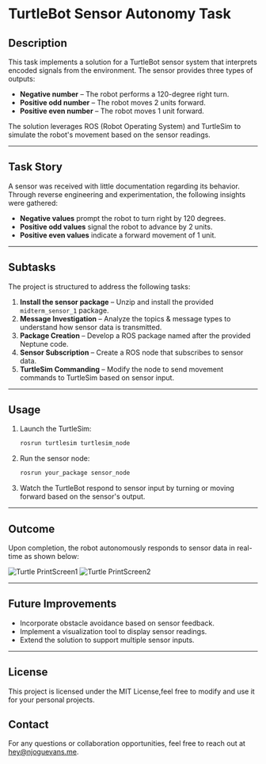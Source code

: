 # TurtleBot Sensor Autonomy Task

## Description
This task implements a solution for a TurtleBot sensor system that interprets encoded signals from the environment. The sensor provides three types of outputs:
- **Negative number** – The robot performs a 120-degree right turn.
- **Positive odd number** – The robot moves 2 units forward.
- **Positive even number** – The robot moves 1 unit forward.

The solution leverages ROS (Robot Operating System) and TurtleSim to simulate the robot's movement based on the sensor readings.

---

## Task Story
A sensor was received with little documentation regarding its behavior. Through reverse engineering and experimentation, the following insights were gathered:
- **Negative values** prompt the robot to turn right by 120 degrees.
- **Positive odd values** signal the robot to advance by 2 units.
- **Positive even values** indicate a forward movement of 1 unit.

---

## Subtasks
The project is structured to address the following tasks:
1. **Install the sensor package** – Unzip and install the provided `midterm_sensor_1` package.
2. **Message Investigation** – Analyze the topics & message types to understand how sensor data is transmitted.
3. **Package Creation** – Develop a ROS package named after the provided Neptune code.
4. **Sensor Subscription** – Create a ROS node that subscribes to sensor data.
5. **TurtleSim Commanding** – Modify the node to send movement commands to TurtleSim based on sensor input.

---

## Usage
1. Launch the TurtleSim:
   ```bash
   rosrun turtlesim turtlesim_node
   ```
2. Run the sensor node:
   ```bash
   rosrun your_package sensor_node
   ```
3. Watch the TurtleBot respond to sensor input by turning or moving forward based on the sensor's output.

---

## Outcome
Upon completion, the robot autonomously responds to sensor data in real-time as shown below:

![Turtle PrintScreen1](https://njoguevans.me/TurtlePrintscreen1.png)
![Turtle PrintScreen2](https://njoguevans.me/TurtlePrintscreen2.png)

---

## Future Improvements
- Incorporate obstacle avoidance based on sensor feedback.
- Implement a visualization tool to display sensor readings.
- Extend the solution to support multiple sensor inputs.

---

## License 

This project is licensed under the MIT License,feel free to modify and use it for your personal projects.

## Contact

For any questions or collaboration opportunities, feel free to reach out at [hey@njoguevans.me](mailto:hey@njoguevans.me).
